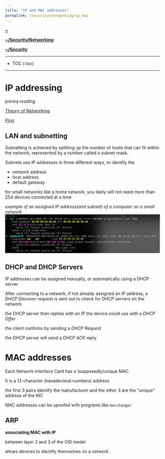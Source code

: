 ```yaml
---
title: "IP and MAC addresses"
permalink: /security/networking/ip_mac
---
```




**[~](../../../README.md)**


**[~/Security/Networking](../networking.md)**

**[~/Security](../../security.md)**

---

* TOC
{:toc}

---

# IP addressing

_prereq reading_

[Theory of Networking](networking_basix.md)

[Ping](networking_basix.md#ping)

## LAN and subnetting

Subnetting is achieved by splitting up the number of hosts that can fit within the network, represented by a number called a subnet mask.

Subnets use IP addresses in three different ways, to identify the

- network address
- host address
- default gateway

for small networks like a home network, you likely will not need more than 254 devices connected at a time

_example of an assigned IP address(and subnet) of a computer on a small network_
![](img/ip_subnet.png)

## DHCP and DHCP Servers

IP addresses can be assigned manually, or automatically using a DHCP server

After connecting to a network, if not already assigned an IP address, a _DHCP Discover_ request is sent out to check for DHCP servers on the network

the DHCP server then replies with an IP the device could use with a _DHCP Offer_

the client confirms by sending a _DHCP Request_

the DHCP server will send a _DHCP ACK_ reply

# MAC addresses

Each Network Interface Card has a (supposedly)unique MAC

It is a 12-character (hexadecimal numbers) address

the first 3 pairs identify the manufacturer and the other 3 are the "unique" address of the NIC

MAC addresses can be spoofed with programs like `macchanger`

## ARP

**associating MAC with IP**

between layer 2 and 3 of the OSI model

allows devices to identify themselves on a network
